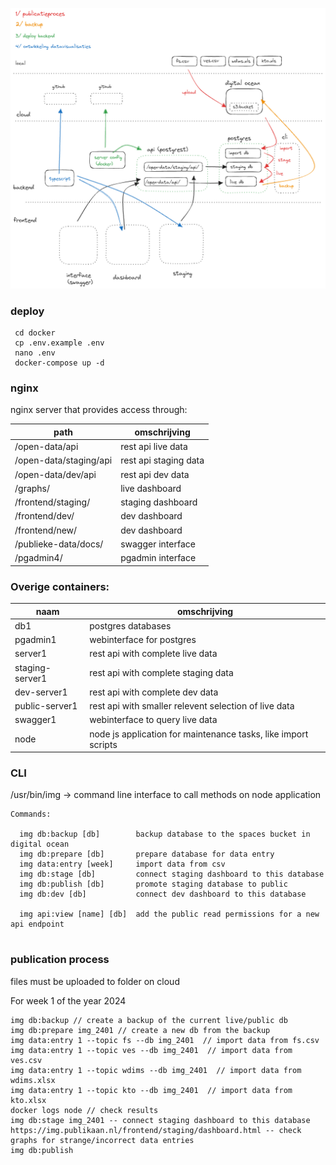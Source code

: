 ![schema](./schema.png)

### deploy

```
 cd docker
 cp .env.example .env
 nano .env
 docker-compose up -d

```
### nginx
 nginx server that provides access through:

|path|omschrijving|
|---|---|
| /open-data/api | rest api live data |
| /open-data/staging/api | rest api staging data |
| /open-data/dev/api | rest api dev data |
| /graphs/ | live dashboard |
| /frontend/staging/ | staging dashboard |  
| /frontend/dev/ | dev dashboard |
  /frontend/new/ | dev dashboard |
| /publieke-data/docs/ | swagger interface |
| /pgadmin4/ | pgadmin interface |

### Overige containers:

|naam|omschrijving|
|---|---|
| db1 | postgres databases | 
| pgadmin1 | webinterface for postgres |
| server1 | rest api with complete live data |
| staging-server1 | rest api with complete staging data | 
| dev-server1 | rest api with complete dev data |
| public-server1 | rest api with smaller relevent selection of live data |
| swagger1 | webinterface to query live data |
| node | node js application for maintenance tasks, like import scripts |

### CLI 

/usr/bin/img -> command line interface to call methods on node application 

```
Commands:

  img db:backup [db]        backup database to the spaces bucket in digital ocean
  img db:prepare [db]       prepare database for data entry
  img data:entry [week]     import data from csv
  img db:stage [db]         connect staging dashboard to this database
  img db:publish [db]       promote staging database to public
  img db:dev [db]           connect dev dashboard to this database

  img api:view [name] [db]  add the public read permissions for a new api endpoint
  
```

### publication process 

files must be uploaded to folder on cloud 

For week 1 of the year 2024
 ```
img db:backup // create a backup of the current live/public db 
img db:prepare img_2401 // create a new db from the backup 
img data:entry 1 --topic fs --db img_2401  // import data from fs.csv
img data:entry 1 --topic ves --db img_2401  // import data from ves.csv
img data:entry 1 --topic wdims --db img_2401  // import data from wdims.xlsx
img data:entry 1 --topic kto --db img_2401  // import data from kto.xlsx
docker logs node // check results
img db:stage img_2401 -- connect staging dashboard to this database
https://img.publikaan.nl/frontend/staging/dashboard.html -- check graphs for strange/incorrect data entries 
img db:publish 
```

